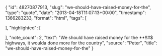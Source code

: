 {
  "id": 48270877913,
  "slug": "we-should-have-raised-money-for-the",
  "type": "quote",
  "date": "2013-04-18T11:07:13+00:00",
  "timestamp": 1366283233,
  "format": "html",
  "tags": [

  ],
  "highlighted": [

  ],
  "note_count": 2,
  "text": "We should have raised money for the **!!#$ highways, it woulda done more for the country",
  "source": "Peter",
  "title": "we-should-have-raised-money-for-the"
}


